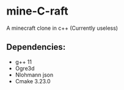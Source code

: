 # mine-C-raft
A minecraft clone in c++ (Currently useless)

## Dependencies:
- g++ 11
- Ogre3d
- Nlohmann json
- Cmake 3.23.0












































<!-- Old Description, doesn't work

If you are on **Linux** run `Setup.sh`, it will configure everything for you, then execute the `Minecraft` file in the `build` directory

If you are on **Windows**:
1. First install the dependencies (use the inbedded links)

    - [g++](https://osdn.net/projects/mingw) : Once downloaded, execute the installer. When finished, a window should pop up, check `mingw32-base-bin` and `mingw32-gcc-g++-bin` and on the top left corner select `Installation -> Apply Changes`

    - [Ogre3d](https://www.ogre3d.org/download/sdk/sdk-ogre) : Click on `MSVC SDK`, extract the zip file and move all of the contents to `C:\MinGW`

    - [Nlohmann json](https://github.com/nlohmann/json) : Click on `Code` and `Download zip`, extract the zip file and copy the `include` folder to `C:\MinGW`

    - [Cmake](https://cmake.org/download) : Scroll down, download the `Windows x64 Installer` and install it

    - [Visual Studio](https://visualstudio.microsoft.com/downloads) : Select `Download Visual Studio -> Community` and execute the installer. A window will pop up, check `Desktop development with C++` and `Game development with C++`, hit install

2. In windows search and open `Edit the system environment variables`, click `Environment Variables` in the bottom of the window. Then in the top half of the window select `Path` and click `Edit`, click `New` and type `C:\MinGW\bin`, click Ok in every window to save and close

3. Open `Cmake` and set the source code path to the root folder of the project where CMakeLists.txt is, select any folder you want except the root folder to build the binaries

4. Click `Configure` and for the generator choose the version of Visual Studio you have installed, click finish and then `Generate`

5. Select open project in Cmake and it will take you to Visual Studio, there make sure you have selected `Release` in the top, right click `ALL_BUILD` and select `build`

6. After that there will be an executable at the `Release` folder in the build directory that you decided-->